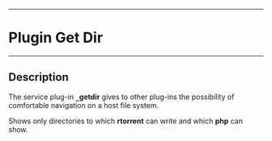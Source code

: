 
---

# Plugin Get Dir #

---


## Description ##

The service plug-in **`_`getdir** gives to other plug-ins the possibility of comfortable navigation on a host file system.

Shows only directories to which **rtorrent** can write and which **php** can show.
